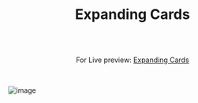 <h1 align="center">Expanding Cards</h1><br>
<br>
<p align="center">
For Live preview: <a href="https://ash-win-n.github.io/expanding-cards/">Expanding Cards</a></p><br>

<p align="center">


![image](https://user-images.githubusercontent.com/70138036/186718409-729b27e5-2f74-4ea6-bb9f-9e751e7e7d42.png)


</p>

